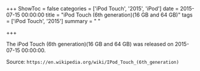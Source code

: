 +++
ShowToc = false
categories = ['iPod Touch', '2015', 'iPod']
date = 2015-07-15 00:00:00
title = "iPod Touch (6th generation)(16 GB and 64 GB)"
tags = ['iPod Touch', '2015']
summary = " "

+++

The iPod Touch (6th generation)(16 GB and 64 GB) was released on 2015-07-15 00:00:00.

Source: `https://en.wikipedia.org/wiki/IPod_Touch_(6th_generation)`
